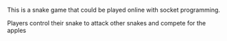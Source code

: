 This is a snake game that could be played online with socket programming.

Players control their snake to attack other snakes and compete for the apples
